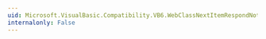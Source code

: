 ```yaml
---
uid: Microsoft.VisualBasic.Compatibility.VB6.WebClassNextItemRespondNotFound
internalonly: False
---
```

